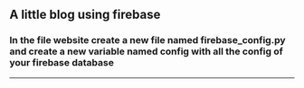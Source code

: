 ## A little blog using firebase 

### In the file website create a new file named **firebase_config.py** and create a new variable named config with all the config of your firebase database
---
